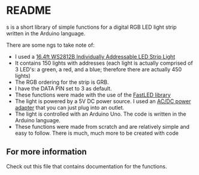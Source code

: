 README
======

s is a short library of simple functions for a digital RGB LED light strip written in the Arduino language.

There are some ngs to take note of:

* I used a [16.4ft WS2812B Individually Addressable LED Strip Light](https://www.amazon.com/gp/product/B00ZHB9M6A/ref=oh_aui_detailpage_o04_s00?ie=UTF8&psc=1)
* It contains 150 lights with addresses (each light is actually comprised of 3 LED's: a green, a red, and a blue; therefore there are actually 450 lights)
* The RGB ordering for the strip is GRB.
* I have the DATA PIN set to 3 as default.
* These functions were made with the use of the [FastLED library](https://github.com/FastLED/FastLED)
* The light is powered by a 5V DC power source. I used an [AC/DC power adapter](https://www.amazon.com/gp/product/B01M0KLECZ/ref=oh_aui_detailpage_o01_s00?ie=UTF8&psc=1) that you can just plug into an outlet.
* The light is controlled with an Arduino Uno. The code is written in the Arduino language.
* These functions were made from scratch and are relatively simple and easy to follow. There is much, much more to be created with code

## For more information

Check out this file that contains documentation for the functions.